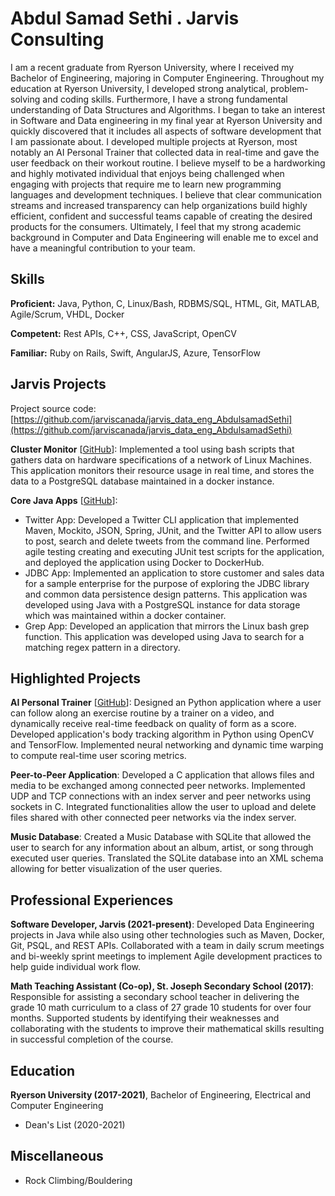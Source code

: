 # Abdul Samad Sethi . Jarvis Consulting

I am a recent graduate from Ryerson University, where I received my Bachelor of Engineering, majoring in Computer Engineering. Throughout my education at Ryerson University, I developed strong analytical, problem-solving and coding skills. Furthermore, I have a strong fundamental understanding of Data Structures and Algorithms. I began to take an interest in Software and Data engineering in my final year at Ryerson University and quickly discovered that it includes all aspects of software development that I am passionate about. I developed multiple projects at Ryerson, most notably an AI Personal Trainer that collected data in real-time and gave the user feedback on their workout routine. I believe myself to be a hardworking and highly motivated individual that enjoys being challenged when engaging with projects that require me to learn new programming languages and development techniques. I believe that clear communication streams and increased transparency can help organizations build highly efficient, confident and successful teams capable of creating the desired products for the consumers. Ultimately, I feel that my strong academic background in Computer and Data Engineering will enable me to excel and have a meaningful contribution to your team.

## Skills

**Proficient:** Java, Python, C, Linux/Bash, RDBMS/SQL, HTML, Git, MATLAB, Agile/Scrum, VHDL, Docker

**Competent:** Rest APIs, C++, CSS, JavaScript, OpenCV

**Familiar:** Ruby on Rails, Swift, AngularJS, Azure, TensorFlow

## Jarvis Projects

Project source code: [https://github.com/jarviscanada/jarvis_data_eng_AbdulsamadSethi](https://github.com/jarviscanada/jarvis_data_eng_AbdulsamadSethi)


**Cluster Monitor** [[GitHub](https://github.com/jarviscanada/jarvis_data_eng_AbdulsamadSethi/tree/master/linux_sql)]: Implemented a tool using bash scripts that gathers data on hardware specifications of a network of Linux Machines. This application monitors their resource usage in real time, and stores the data to a PostgreSQL database maintained in a docker instance.

**Core Java Apps** [[GitHub](https://github.com/jarviscanada/jarvis_data_eng_AbdulsamadSethi/tree/master/core_java)]:
      
  - Twitter App: Developed a Twitter CLI application that implemented Maven, Mockito, JSON, Spring, JUnit, and the Twitter API to allow users to post, search and delete tweets from the command line. Performed agile testing creating and executing JUnit test scripts for the application, and deployed the application using Docker to DockerHub.
  - JDBC App: Implemented an application to store customer and sales data for a sample enterprise for the purpose of exploring the JDBC library and common data persistence design patterns. This application was developed using Java with a PostgreSQL instance for data storage which was maintained within a docker container.
  - Grep App: Developed an application that mirrors the Linux bash grep function. This application was developed using Java to search for a matching regex pattern in a directory.


## Highlighted Projects
**AI Personal Trainer** [[GitHub](https://github.com/AbdulSamadSethi/Intelligent-Personal-Trainer)]: Designed an Python application where a user can follow along an exercise routine by a trainer on a video, and dynamically receive real-time feedback on quality of form as a score. Developed application's body tracking algorithm in Python using OpenCV and TensorFlow. Implemented neural networking and dynamic time warping to compute real-time user scoring metrics.

**Peer-to-Peer Application**: Developed a C application that allows files and media to be exchanged among connected peer networks. Implemented UDP and TCP connections with an index server and peer networks using sockets in C. Integrated functionalities allow the user to upload and delete files shared with other connected peer networks via the index server.

**Music Database**: Created a Music Database with SQLite that allowed the user to search for any information about an album, artist, or song through executed user queries. Translated the SQLite database into an XML schema allowing for better visualization of the user queries.


## Professional Experiences

**Software Developer, Jarvis (2021-present)**: Developed Data Engineering projects in Java while also using other technologies such as Maven, Docker, Git, PSQL, and REST APIs. Collaborated with a team in daily scrum meetings and bi-weekly sprint meetings to implement Agile development practices to help guide individual work flow.

**Math Teaching Assistant (Co-op), St. Joseph Secondary School (2017)**: Responsible for assisting a secondary school teacher in delivering the grade 10 math curriculum to a class of 27 grade 10 students for over four months. Supported students by identifying their weaknesses and collaborating with the students to improve their mathematical skills resulting in successful completion of the course.


## Education
**Ryerson University (2017-2021)**, Bachelor of Engineering, Electrical and Computer Engineering
- Dean's List (2020-2021)


## Miscellaneous
- Rock Climbing/Bouldering
